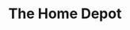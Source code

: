 ---
title: "The Home Depot"
url: /las-vegas/the-home-depot-south-decatur-boulevard/
shop: doityourself
---